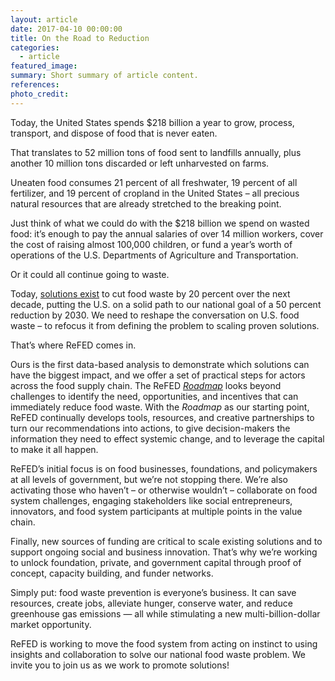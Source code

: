 ```yaml
---
layout: article
date: 2017-04-10 00:00:00
title: On the Road to Reduction
categories:
  - article
featured_image:
summary: Short summary of article content.
references:
photo_credit:
---
```



Today, the United States spends $218 billion a year to grow, process, transport, and dispose of food that is never eaten.

That translates to 52 million tons of food sent to landfills annually, plus another 10 million tons discarded or left unharvested on farms.

Uneaten food consumes 21 percent of all freshwater, 19 percent of all fertilizer, and 19 percent of cropland in the United States – all precious natural resources that are already stretched to the breaking point.

Just think of what we could do with the $218 billion we spend on wasted food: it’s enough to pay the annual salaries of over 14 million workers, cover the cost of raising almost 100,000 children, or fund a year’s worth of operations of the U.S. Departments of Agriculture and Transportation.

Or it could all continue going to waste.

Today, [solutions exist](http://refed.com/solution?sort=economic-value-per-ton) to cut food waste by 20 percent over the next decade, putting the U.S. on a solid path to our national goal of a 50 percent reduction by 2030. We need to reshape the conversation on U.S. food waste – to refocus it from defining the problem to scaling proven solutions.

That’s where ReFED comes in.

Ours is the first data-based analysis to demonstrate which solutions can have the biggest impact, and we offer a set of practical steps for actors across the food supply chain. The ReFED [*Roadmap*](http://refed.com/roadmap) looks beyond challenges to identify the need, opportunities, and incentives that can immediately reduce food waste. With the *Roadmap* as our starting point, ReFED continually develops tools, resources, and creative partnerships to turn our recommendations into actions, to give decision-makers the information they need to effect systemic change, and to leverage the capital to make it all happen.

ReFED’s initial focus is on food businesses, foundations, and policymakers at all levels of government, but we’re not stopping there. We’re also activating those who haven’t – or otherwise wouldn’t – collaborate on food system challenges, engaging stakeholders like social entrepreneurs, innovators, and food system participants at multiple points in the value chain.

Finally, new sources of funding are critical to scale existing solutions and to support ongoing social and business innovation. That’s why we’re working to unlock foundation, private, and government capital through proof of concept, capacity building, and funder networks.

Simply put: food waste prevention is everyone’s business. It can save resources, create jobs, alleviate hunger, conserve water, and reduce greenhouse gas emissions — all while stimulating a new multi-billion-dollar market opportunity.

ReFED is working to move the food system from acting on instinct to using insights and collaboration to solve our national food waste problem. We invite you to join us as we work to promote solutions!